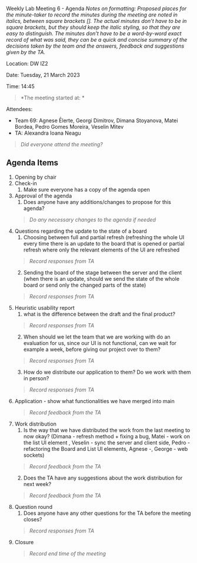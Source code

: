 Weekly Lab Meeting 6 - Agenda
*Notes on formatting:
Proposed places for the minute-taker to record the minutes during the meeting are noted in italics, between square brackets [].
The actual minutes don’t have to be in square brackets, but they should keep the italic styling, so that they are easy to distinguish.
The minutes don’t have to be a word-by-word exact record of what was said, they can be a quick and concise summary of the decisions taken by the team and the answers, feedback and suggestions given by the TA.*

Location: DW IZ2

Date: Tuesday, 21 March 2023

Time: 14:45
> *The meeting started at: *

Attendees:
- Team 69: Agnese Ēlerte, Georgi Dimitrov, Dimana Stoyanova, Matei Bordea, Pedro Gomes Moreira, Veselin Mitev
- TA: Alexandra Ioana Neagu

> *Did everyone attend the meeting?*

## Agenda Items
1. Opening by chair
2. Check-in
    1. Make sure everyone has a copy of the agenda open
3. Approval of the agenda
    1. Does anyone have any additions/changes to propose for this agenda?
   > *Do any necessary changes to the agenda if needed*
4. Questions regarding the update to the state of a board
   1. Choosing between full and partial refresh (refreshing the whole UI every time there is an update to the 
   board that is opened or partial refresh where only the relevant elements of the UI are refreshed
    > *Record responses from TA*
   2. Sending the board of the stage between the server and the client
      (when there is an update, should we send the state of the whole board or send only the changed parts of the state)
   > *Record responses from TA*
5. Heuristic usability report
   1. what is the difference between the draft and the final product?
   >*Record responses from TA*
   2. When should we let the team that we are working with do an evaluation for us, since our UI is not functional, can we wait for example a week,   before giving our project over to them?
   >*Record responses from TA*
   3. How do we distribute our application to them? Do we work with them in person?
   >*Record responses from TA*
6. Application - show what functionalities we have merged into main 
    >*Record feedback from the TA*
7. Work distribution
   1. Is the way that we have distributed the work from the last meeting to now okay?
      (Dimana - refresh method + fixing a bug, Matei - work on the list UI element , Veselin - sync the server and client side, 
       Pedro - refactoring the Board and List UI elements, Agnese -, George - web sockets)
   >*Record feedback from the TA*
   2. Does the TA have any suggestions about the work distribution for next week?
   >*Record feedback from the TA*
8. Question round
    1. Does anyone have any other questions for the TA before the meeting closes?
    > *Record responses from TA*
9. Closure
    > *Record end time of the meeting*
